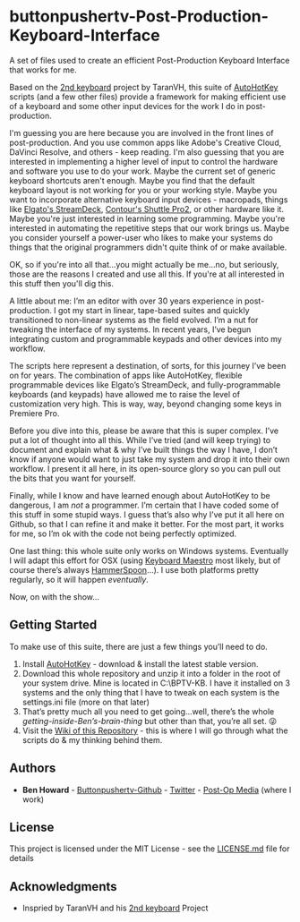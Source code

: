 
# buttonpushertv-Post-Production-Keyboard-Interface
A set of files used to create an efficient Post-Production Keyboard Interface that works for me.

Based on the [2nd keyboard](https://github.com/TaranVH/2nd-keyboard) project by TaranVH, this suite of [AutoHotKey](https://www.autohotkey.com/) scripts (and a few other files) provide a framework for making efficient use of a keyboard and some other input devices for the work I do in post-production.

I'm guessing you are here because you are involved in the front lines of post-production. And you use common apps like Adobe's Creative Cloud, DaVinci Resolve, and others - keep reading. I'm also guessing that you are interested in implementing a higher level of input to control the hardware and software you use to do your work. Maybe the current set of generic keyboard shortcuts aren't enough. Maybe you find that the default keyboard layout is not working for you or your working style. Maybe you want to incorporate alternative keyboard input devices - macropads, things like [Elgato's StreamDeck](https://www.elgato.com/en/gaming/stream-deck), [Contour's Shuttle Pro2](https://www.contourdesign.com/product/shuttle/), or other hardware like it. Maybe you're just interested in learning some programming. Maybe you're interested in automating the repetitive steps that our work brings us. Maybe you consider yourself a power-user who likes to make your systems do things that the original programmers didn't quite think of or make available.

OK, so if you're into all that...you might actually be me...no, but seriously, those are the reasons I created and use all this. If you're at all interested in this stuff then you'll dig this.

A little about me: I’m an editor with over 30 years experience in post-production. I got my start in linear, tape-based suites and quickly transitioned to non-linear systems as the field evolved. I’m a nut for tweaking the interface of my systems. In recent years, I’ve begun integrating custom and programmable keypads and other devices into my workflow.

The scripts here represent a destination, of sorts, for this journey I’ve been on for years. The combination of apps like AutoHotKey, flexible programmable devices like Elgato’s StreamDeck, and fully-programmable keyboards (and keypads) have allowed me to raise the level of customization very high. This is way, way, beyond changing some keys in Premiere Pro.

Before you dive into this, please be aware that this is super complex. I’ve put a lot of thought into all this. While I’ve tried (and will keep trying) to document and explain what & why I’ve built things the way I have, I don’t know if anyone would want to just take my system and drop it into their own workflow. I present it all here, in its open-source glory so you can pull out the bits that you want for yourself.

Finally, while I know and have learned enough about AutoHotKey to be dangerous, I am *not* a programmer. I’m certain that I have coded some of this stuff in some stupid ways. I guess that’s also why I’ve put it all here on Github, so that I can refine it and make it better. For the most part,  it works for me, so I’m ok with the code not being perfectly optimized.

One last thing: this whole suite only works on Windows systems. Eventually I will adapt this effort for OSX (using [Keyboard Maestro](https://www.keyboardmaestro.com/main/) most likely, but of course there’s always [HammerSpoon](https://www.hammerspoon.org)...). I use both platforms pretty regularly, so it will happen *eventually*.

Now, on with the show...

## Getting Started

To make use of this suite, there are just a few things you’ll need to do.

1.  Install [AutoHotKey](https://www.autohotkey.com/) - download & install the latest stable version.
2.  Download this whole repository and unzip it into a folder in the root of your system drive. Mine is located in C:\BPTV-KB. I have it installed on 3 systems and the only thing that I have to tweak on each system is the settings.ini file (more on that later)
3.  That’s pretty much all you need to get going...well, there’s the whole *getting-inside-Ben’s-brain-thing* but other than that, you’re all set. 😜
4.  Visit the [Wiki of this Repository](https://github.com/buttonpushertv/buttonpushertv-Post-Production-Keyboard-Interface/wiki) - this is where I will go through what the scripts do & my thinking behind them.


## Authors

* **Ben Howard** - [Buttonpushertv-Github](https://github.com/Buttonpushertv) - [Twitter](http://twitter.com/buttonpusher) - [Post-Op Media](http://postopmedia.com) (where I work)

## License

This project is licensed under the MIT License - see the [LICENSE.md](LICENSE.md) file for details

## Acknowledgments

* Inspried by TaranVH and his [2nd keyboard](https://github.com/TaranVH/2nd-keyboard) Project
